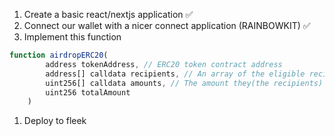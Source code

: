 1. Create a basic react/nextjs application ✅
2. Connect our wallet with a nicer connect application (RAINBOWKIT) ✅
3. Implement this function
```javascript
function airdropERC20(
        address tokenAddress, // ERC20 token contract address
        address[] calldata recipients, // An array of the eligible recipients(addresses) for the airdrop
        uint256[] calldata amounts, // The amount they(the recipients) get
        uint256 totalAmount
    )
```
1. Deploy to fleek